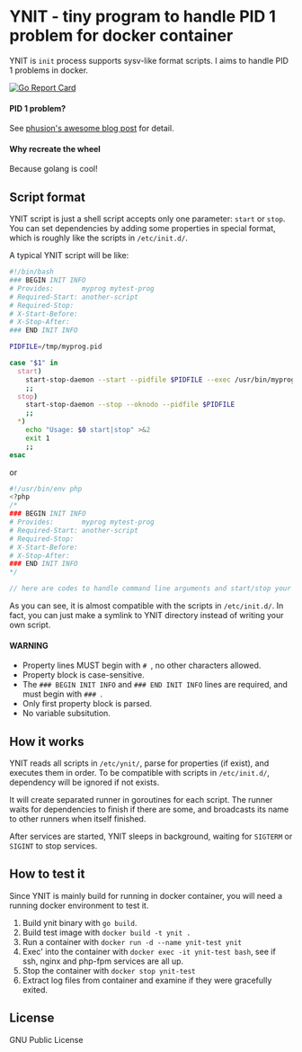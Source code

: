 # YNIT - tiny program to handle PID 1 problem for docker container

YNIT is `init` process supports sysv-like format scripts. I aims to handle PID 1 problems in docker.

[![Go Report Card](https://goreportcard.com/badge/github.com/Ronmi/ynit)](https://goreportcard.com/report/github.com/Ronmi/ynit)

#### PID 1 problem?

See [phusion's awesome blog post](https://blog.phusion.nl/2015/01/20/docker-and-the-pid-1-zombie-reaping-problem/) for detail.

#### Why recreate the wheel

Because golang is cool!

## Script format

YNIT script is just a shell script accepts only one parameter: `start` or `stop`. You can set dependencies by adding some properties in special format, which is roughly like the scripts in `/etc/init.d/`.

A typical YNIT script will be like:

```sh
#!/bin/bash
### BEGIN INIT INFO
# Provides:       myprog mytest-prog
# Required-Start: another-script
# Required-Stop:
# X-Start-Before:
# X-Stop-After:
### END INIT INFO

PIDFILE=/tmp/myprog.pid

case "$1" in
  start)
    start-stop-daemon --start --pidfile $PIDFILE --exec /usr/bin/myprog -- --daemon 
    ;;
  stop)
    start-stop-daemon --stop --oknodo --pidfile $PIDFILE
    ;;
  *)
    echo "Usage: $0 start|stop" >&2
    exit 1
    ;;
esac
```

or

```php
#!/usr/bin/env php
<?php
/*
### BEGIN INIT INFO
# Provides:       myprog mytest-prog
# Required-Start: another-script
# Required-Stop:
# X-Start-Before:
# X-Stop-After:
### END INIT INFO
*/

// here are codes to handle command line arguments and start/stop your program
```

As you can see, it is almost compatible with the scripts in `/etc/init.d/`. In fact, you can just make a symlink to YNIT directory instead of writing your own script.

#### WARNING
- Property lines MUST begin with `# `, no other characters allowed.
- Property block is case-sensitive.
- The `### BEGIN INIT INFO` and `### END INIT INFO` lines are required, and must begin with `### `.
- Only first property block is parsed.
- No variable subsitution.

## How it works

YNIT reads all scripts in `/etc/ynit/`, parse for properties (if exist), and executes them in order. To be compatible with scripts in `/etc/init.d/`, dependency will be ignored if not exists.

It will create separated runner in goroutines for each script. The runner waits for dependencies to finish if there are some, and broadcasts its name to other runners when itself finished.

After services are started, YNIT sleeps in background, waiting for `SIGTERM` or `SIGINT` to stop services.

## How to test it

Since YNIT is mainly build for running in docker container, you will need a running docker environment to test it.

1. Build ynit binary with `go build`.
2. Build test image with `docker build -t ynit .`
3. Run a container with `docker run -d --name ynit-test ynit`
4. Exec' into the container with `docker exec -it ynit-test bash`, see if ssh, nginx and php-fpm services are all up.
5. Stop the container with `docker stop ynit-test`
6. Extract log files from container and examine if they were gracefully exited.

## License

GNU Public License
